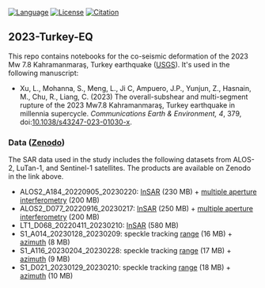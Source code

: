 [![Language](https://img.shields.io/badge/python-3.8%2B-blue?style=flat-square)](https://www.python.org/)
[![License](https://img.shields.io/badge/license-Apache--2.0-blue?style=flat-square)](https://github.com/yunjunz/2023-Turkey-EQ/blob/main/LICENSE)
[![Citation](https://img.shields.io/badge/DOI-10.1038%2Fs43247--023--01030--x-blue?style=flat-square)](https://doi.org/10.1038/s43247-023-01030-x)

## 2023-Turkey-EQ

This repo contains notebooks for the co-seismic deformation of the 2023 Mw 7.8 Kahramanmaraş, Turkey earthquake ([USGS](https://earthquake.usgs.gov/earthquakes/eventpage/us6000jllz/executive)). It's used in the following manuscript:

+ Xu, L., Mohanna, S., Meng, L., Ji C, Ampuero, J.P., Yunjun, Z., Hasnain, M., Chu, R., Liang, C. (2023) The overall-subshear and multi-segment rupture of the 2023 Mw7.8 Kahramanmaraş, Turkey earthquake in millennia supercycle. _Communications Earth & Environment, 4_, 379, doi:[10.1038/s43247-023-01030-x](https://doi.org/10.1038/s43247-023-01030-x).

### Data ([Zenodo](https://doi.org/10.5281/zenodo.7877812))

The SAR data used in the study includes the following datasets from ALOS-2, LuTan-1, and Sentinel-1 satellites. The products are available on Zenodo in the link above.

+ ALOS2_A184_20220905_20230220: [InSAR](https://zenodo.org/record/8402190/files/ALOS2_A184_20220905_20230220_IFG.zip) (230 MB) + [multiple aperture interferometry](https://zenodo.org/record/8402190/files/ALOS2_A184_20220905_20230220_MAI.zip) (200 MB)
+ ALOS2_D077_20220916_20230217: [InSAR](https://zenodo.org/record/8402190/files/ALOS2_D077_20220916_20230217_IFG.zip) (250 MB) + [multiple aperture interferometry](https://zenodo.org/record/8402190/files/ALOS2_D077_20220916_20230217_MAI.zip) (200 MB)
+ LT1_D068_20220411_20230210: [InSAR](https://zenodo.org/record/8402190/files/LT1_D068_20220411_20230210_IFG.zip) (580 MB)
+ S1_A014_20230128_20230209: speckle tracking [range](https://zenodo.org/record/8402190/files/S1_A014_20230128_20230209_OFF_RG.zip) (16 MB) + [azimuth](https://zenodo.org/record/8402190/files/S1_A014_20230128_20230209_OFF_AZ.zip) (8 MB)
+ S1_A116_20230204_20230228: speckle tracking [range](https://zenodo.org/record/8402190/files/S1_A116_20230204_20230228_OFF_RG.zip) (17 MB) + [azimuth](https://zenodo.org/record/8402190/files/S1_A116_20230204_20230228_OFF_AZ.zip) (9 MB)
+ S1_D021_20230129_20230210: speckle tracking [range](https://zenodo.org/record/8402190/files/S1_D021_20230129_20230210_OFF_RG.zip) (18 MB) + [azimuth](https://zenodo.org/record/8402190/files/S1_D021_20230129_20230210_OFF_AZ.zip) (10 MB)
